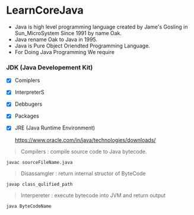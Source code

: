 # LearnCoreJava

- Java is high level programming language created by Jame's Gosling in Sun_MicroSystem Since 1991 by name Oak.
- Java rename Oak to Java in 1995.
- Java is Pure Object Oriendted Programming Language.
- For Doing Java Programming We require

### JDK (Java Developement Kit) <Br>
-[x] Comiplers
-[x] InterpreterS
-[X] Debbugers
-[X] Packages
-[X] JRE (Java Runtime Environment)
    

  <https://www.oracle.com/in/java/technologies/downloads/>

> Compilers : compile source code to Java bytecode.
```
javac sourceFileName.java
```
> Disassamgler : return internal structor of ByteCode
```
javap class_qulified_path
```
> Interpereter : execute bytecode into JVM and return output
```
java ByteCodeName
```
